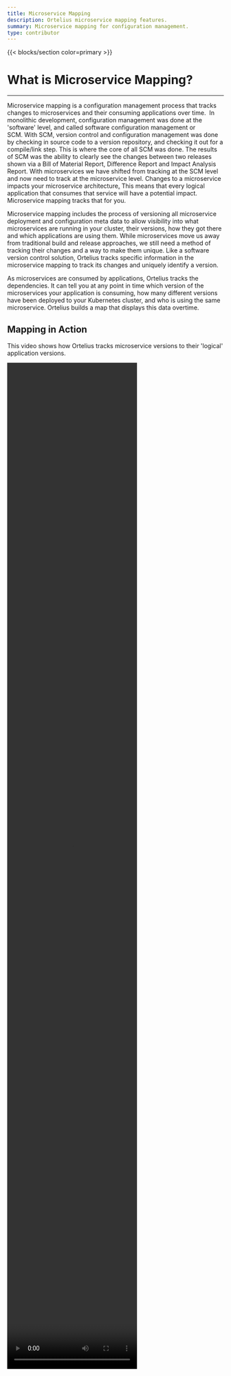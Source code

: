 ```yaml
---
title: Microservice Mapping
description: Ortelius microservice mapping features.
summary: Microservice mapping for configuration management.
type: contributor
---
```


{{< blocks/section color=primary >}}
<div class="col-12">
<h1 class="text-center">What is Microservice Mapping?</h1>
<hr>

Microservice mapping is a configuration management process that tracks changes to microservices and their consuming applications over time.  In monolithic development, configuration management was done at the 'software' level, and called software configuration management or SCM. With SCM, version control and configuration management was done by checking in source code to a version repository, and checking it out for a compile/link step. This is where the core of all SCM was done. The results of SCM was the ability to clearly see the changes between two releases shown via a Bill of Material Report, Difference Report and Impact Analysis Report. With microservices we have shifted from tracking at the SCM level and now need to track at the microservice level. Changes to a microservice impacts your microservice architecture<a href="https://www.deployhub.com/microservice-architecture/">.</a> This means that every logical application that consumes that service will have a potential impact. Microservice mapping tracks that for you. </p>

Microservice mapping includes the process of versioning all microservice deployment and configuration meta data to allow visibility into what microservices are running in your cluster, their versions, how they got there and which applications are using them. While microservices move us away from traditional build and release approaches, we still need a method of tracking their changes and a way to make them unique. Like a software version control solution, Ortelius tracks specific information in the microservice mapping to track its changes and uniquely identify a version. 

As microservices are consumed by applications, Ortelius tracks the dependencies. It can tell you at any point in time which version of the microservices your application is consuming, how many different versions have been deployed to your Kubernetes cluster, and who is using the same microservice. Ortelius builds a map that displays this data overtime.

## Mapping in Action
This video shows how Ortelius tracks microservice versions to their 'logical' application versions.
<p></p>
<video autoplay="autoplay" loop="loop" controls="controls" width="60%" height="60%"><source src="https://ortelius.io/docs/mapview.mp4" type="video/mp4" />

## Conclusion

You can expect to be managing thousands of microservices in your Kubernetes cluster, requiring the process of microservice mapping. Ortelius provides a method for managing your microservice inventory along with all configuration management details. It integrates with your CI/CD process to continually update new versions of your microservices that in turn creates new versions of your applications. With our inventory system, you always know what version of a microservice your application version is dependent upon. You have the insights on the meta data to resolve issues, and expose the level of impact a new microservice version may create.

{{< /blocks/section >}}